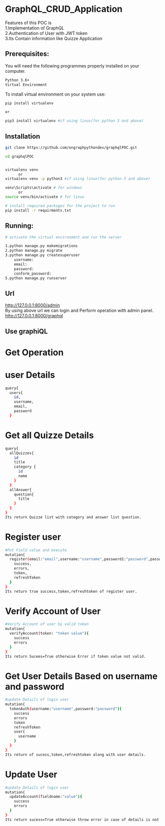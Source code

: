 # GraphQL_CRUD_Application

<p> Features of this POC is
<br>
1.Implementation of GraphQL<br>
2.Authentication of User with JWT token<br>
3.Its Contain information like Quizze Application</p>

## Prerequisites:
You will need the following programmes properly installed on your computer.
    
```bash
Python 3.6+
Virtual Environment
```

To install virtual environment on your system use:

```bash
pip install virtualenv

or

pip3 install virtualenv #if using linux(for python 3 and above)
```

## Installation

```bash
git clone https://github.com/ongraphpythondev/graphqlPOC.git

cd graphqlPOC


virtualenv venv
      or
virtualenv venv -p python3 #if using linux(for python 3 and above)

venv\Scripts\activate # for windows
      or
source venv/bin/activate # for linux

# install required packages for the project to run
pip install -r requirments.txt

```

## Running:

```bash
# activate the virtual environment and run the server

1.python manage.py makemigrations
2.python manage.py migrate
3.python manage.py createsuperuser
    username:
    email:
    password:
    conform_password:
5.python manage.py runserver
```
## Url
http://127.0.0.1:8000/admin <br>
By using above url we can login and Perform operation with admin panel.<br>
http://127.0.0.1:8000/graphql

## Use graphiQL
# Get Operation
# user Details
```bash
query{
  users{
    id,
    username,
    email,
    password
  }
``` 
# Get all Quizze Details
```bash
query{
  allQuizzes{
  	id
    title
    category {
      id
      name
    }
  }
  allAnswer{
    question{
      title
    }
  }
}
Its return Quizze list with category and answer list question.
```
# Register user
```bash
#Put Field value and execute
mutation{
  register(email:"email",username:"username",password1:"password",password2:"password"){
    success,
    errors,
    token,    
    refreshToken
  } 
}
Its return true success,token,refreshtoken of register user.
```
# Verify Account of User
```bash
#Verify Account of user by valid token
mutation{
  verifyAccount(token: "token value"){
    success
    errors
  }
}
Its return Sucees=True otherwise Error if token value not valid.
```
# Get User Details Based on username and password
```bash
#update Details of login user
mutation{
  tokenAuth(username:"username",password:"password"){
    success
    errors
    token
    refreshToken
    user{
      username
    }
  }
}
Its return of sucess,token,refreshtoken along with user details.
```
# Update User
```bash
#update Details of login user
mutation{
  updateAccount(fieldname:"value"){
    success
    errors
  }
}
Its return sucess=True otherwise throw error in case of details is not valid.
```


